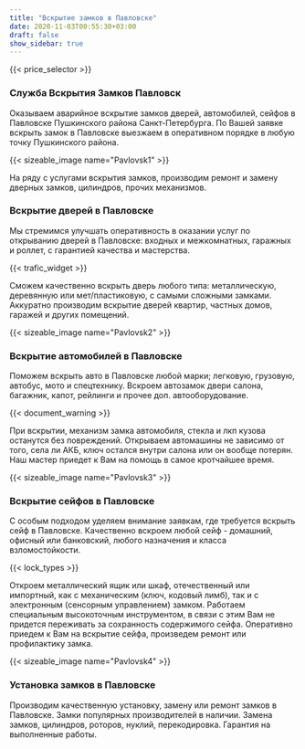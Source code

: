 ```yaml
---
title: "Вскрытие замков в Павловске"
date: 2020-11-03T00:55:30+03:00
draft: false
show_sidebar: true
---
```

{{< price_selector >}}

### Служба Вскрытия Замков Павловск

Оказываем аварийное вскрытие замков дверей, автомобилей, сейфов в Павловске Пушкинского района Санкт-Петербурга. По Вашей заявке вскрыть замок в Павловске выезжаем в оперативном порядке в любую точку Пушкинского района.  

{{< sizeable_image name="Pavlovsk1" >}}

На ряду с услугами вскрытия замков, производим ремонт и замену дверных замков, цилиндров, прочих механизмов.

### Вскрытие дверей в Павловске

Мы стремимся улучшать оперативность в оказании услуг по открыванию дверей в Павловске: входных и межкомнатных, гаражных и роллет, с гарантией качества и мастерства. 

{{< trafic_widget >}}

Сможем качественно вскрыть дверь любого типа: металлическую, деревянную или мет/пластиковую, с самыми сложными замками. Аккуратно производим вскрытие дверей квартир, частных домов, гаражей и других помещений.

{{< sizeable_image name="Pavlovsk2" >}}

### Вскрытие автомобилей в Павловске

Поможем вскрыть авто в Павловске любой марки; легковую, грузовую, автобус, мото и спецтехнику. Вскроем автозамок двери салона, багажник, капот, рейлинги и прочее доп. автооборудование. 

{{< document_warning >}}

При вскрытии, механизм замка автомобиля, стекла и лкп кузова останутся без повреждений. Открываем автомашины не зависимо от того, села ли АКБ, ключ остался внутри салона или он вообще потерян. Наш мастер приедет к Вам на помощь в самое кротчайшее время.

{{< sizeable_image name="Pavlovsk3" >}}

### Вскрытие сейфов в Павловске

С особым подходом уделяем внимание заявкам, где требуется вскрыть сейф в Павловске. Качественно вскроем любой сейф - домашний, офисный или банковский, любого назначения и класса взломостойкости. 

{{< lock_types >}}

Откроем металлический ящик или шкаф, отечественный или импортный, как с механическим (ключ, кодовый лимб), так и с электронным (сенсорным управлением) замком. Работаем специальным высокоточным инструментом, в связи с этим Вам не придется переживать за сохранность содержимого сейфа. Оперативно приедем к Вам на вскрытие сейфа, произведем ремонт или профилактику замка.

{{< sizeable_image name="Pavlovsk4" >}}

### Установка замков в Павловске

Производим качественную установку, замену или ремонт замков в Павловске. Замки популярных производителей в наличии. Замена замков, цилиндров, роторов, нуклий, перекодировка. Гарантия на выполненные работы.